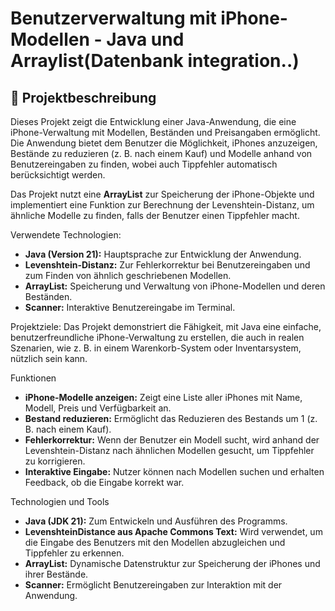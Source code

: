 # Benutzerverwaltung mit iPhone-Modellen - Java und Arraylist(Datenbank integration..)

## 📌 Projektbeschreibung

Dieses Projekt zeigt die Entwicklung einer Java-Anwendung, die eine iPhone-Verwaltung mit Modellen, Beständen und Preisangaben ermöglicht. Die Anwendung bietet dem Benutzer die Möglichkeit, iPhones anzuzeigen, Bestände zu reduzieren (z. B. nach einem Kauf) und Modelle anhand von Benutzereingaben zu finden, wobei auch Tippfehler automatisch berücksichtigt werden.

Das Projekt nutzt eine **ArrayList** zur Speicherung der iPhone-Objekte und implementiert eine Funktion zur Berechnung der Levenshtein-Distanz, um ähnliche Modelle zu finden, falls der Benutzer einen Tippfehler macht.

Verwendete Technologien:
- **Java (Version 21):** Hauptsprache zur Entwicklung der Anwendung.
- **Levenshtein-Distanz:** Zur Fehlerkorrektur bei Benutzereingaben und zum Finden von ähnlich geschriebenen Modellen.
- **ArrayList:** Speicherung und Verwaltung von iPhone-Modellen und deren Beständen.
- **Scanner:** Interaktive Benutzereingabe im Terminal.

 Projektziele:
Das Projekt demonstriert die Fähigkeit, mit Java eine einfache, benutzerfreundliche iPhone-Verwaltung zu erstellen, die auch in realen Szenarien, wie z. B. in einem Warenkorb-System oder Inventarsystem, nützlich sein kann.

 Funktionen

- **iPhone-Modelle anzeigen:** Zeigt eine Liste aller iPhones mit Name, Modell, Preis und Verfügbarkeit an.
- **Bestand reduzieren:** Ermöglicht das Reduzieren des Bestands um 1 (z. B. nach einem Kauf).
- **Fehlerkorrektur:** Wenn der Benutzer ein Modell sucht, wird anhand der Levenshtein-Distanz nach ähnlichen Modellen gesucht, um Tippfehler zu korrigieren.
- **Interaktive Eingabe:** Nutzer können nach Modellen suchen und erhalten Feedback, ob die Eingabe korrekt war.

Technologien und Tools

- **Java (JDK 21):** Zum Entwickeln und Ausführen des Programms.
- **LevenshteinDistance aus Apache Commons Text:** Wird verwendet, um die Eingabe des Benutzers mit den Modellen abzugleichen und Tippfehler zu erkennen.
- **ArrayList:** Dynamische Datenstruktur zur Speicherung der iPhones und ihrer Bestände.
- **Scanner:** Ermöglicht Benutzereingaben zur Interaktion mit der Anwendung.


